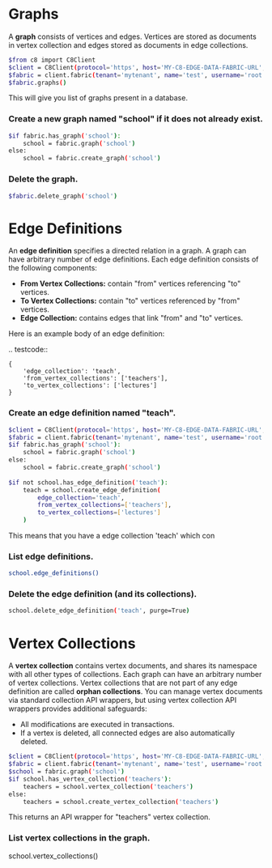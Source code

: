 Graphs
======

A **graph** consists of vertices and edges. Vertices are stored as documents in vertex collection and edges stored as documents in edge collections.

```bash
$from c8 import C8Client
$client = C8Client(protocol='https', host='MY-C8-EDGE-DATA-FABRIC-URL', port=443)
$fabric = client.fabric(tenant='mytenant', name='test', username='root', password='passwd')
$fabric.graphs()
```
This will give you list of graphs present in a database.

### Create a new graph named "school" if it does not already exist.
```bash
$if fabric.has_graph('school'):
    school = fabric.graph('school')
else:
    school = fabric.create_graph('school')
```

### Delete the graph.
```bash
$fabric.delete_graph('school')

```

Edge Definitions
================

An **edge definition** specifies a directed relation in a graph. A graph can
have arbitrary number of edge definitions. Each edge definition consists of the
following components:

* **From Vertex Collections:** contain "from" vertices referencing "to" vertices.
* **To Vertex Collections:** contain "to" vertices referenced by "from" vertices.
* **Edge Collection:** contains edges that link "from" and "to" vertices.

Here is an example body of an edge definition:

.. testcode::

    {
        'edge_collection': 'teach',
        'from_vertex_collections': ['teachers'],
        'to_vertex_collections': ['lectures']
    }

### Create an edge definition named "teach".
```bash
$client = C8Client(protocol='https', host='MY-C8-EDGE-DATA-FABRIC-URL', port=443)
$fabric = client.fabric(tenant='mytenant', name='test', username='root', password='passwd')
$if fabric.has_graph('school'):
    school = fabric.graph('school')
else:
    school = fabric.create_graph('school')
     
$if not school.has_edge_definition('teach'):
    teach = school.create_edge_definition(
        edge_collection='teach',
        from_vertex_collections=['teachers'],
        to_vertex_collections=['lectures']
    )
```
This means that you have a edge collection 'teach' which con

### List edge definitions.
```bash
school.edge_definitions()
```

### Delete the edge definition (and its collections).
```bash
school.delete_edge_definition('teach', purge=True)
```


Vertex Collections
==================

A **vertex collection** contains vertex documents, and shares its namespace
with all other types of collections. Each graph can have an arbitrary number of
vertex collections. Vertex collections that are not part of any edge definition
are called **orphan collections**. You can manage vertex documents via standard
collection API wrappers, but using vertex collection API wrappers provides
additional safeguards:

* All modifications are executed in transactions.
* If a vertex is deleted, all connected edges are also automatically deleted.

```bash
$client = C8Client(protocol='https', host='MY-C8-EDGE-DATA-FABRIC-URL', port=443)
$fabric = client.fabric(tenant='mytenant', name='test', username='root', password='passwd')
$school = fabric.graph('school')
$if school.has_vertex_collection('teachers'):
    teachers = school.vertex_collection('teachers')
else:
    teachers = school.create_vertex_collection('teachers')
```
This returns an API wrapper for "teachers" vertex collection.

### List vertex collections in the graph.
school.vertex_collections()

